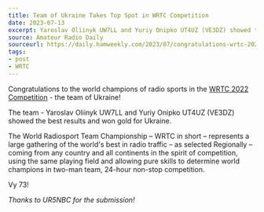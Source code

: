 ```yaml
---
title: Team of Ukraine Takes Top Spot in WRTC Competition
date: 2023-07-13
excerpt: Yaroslav Oliinyk UW7LL and Yuriy Onipko UT4UZ (VE3DZ) showed the best results and won gold.
source: Amateur Radio Daily
sourceurl: https://daily.hamweekly.com/2023/07/congratulations-wrtc-2022-team-ukraine/
tags:
- post
- WRTC
---
```

Congratulations to the world champions of radio sports in the [WRTC 2022 Competition](https://www.wrtc2022.it/) - the team of Ukraine!

The team - Yaroslav Oliinyk UW7LL and Yuriy Onipko UT4UZ (VE3DZ) showed the best results and won gold for Ukraine.

The World Radiosport Team Championship – WRTC in short – represents a large gathering of the world's best in radio traffic – as selected Regionally – coming from any country and all continents in the spirit of competition, using the same playing field and allowing pure skills to determine world champions in two-man team, 24-hour non-stop competition.

Vy 73!

*Thanks to UR5NBC for the submission!*